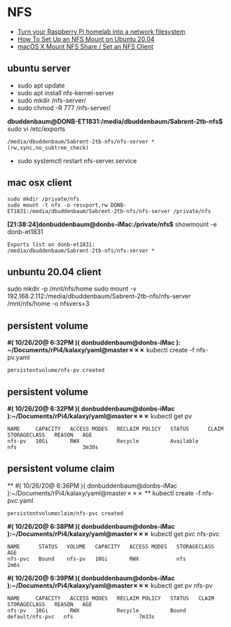 # NFS
- [Turn your Raspberry Pi homelab into a network filesystem](https://opensource.com/article/20/5/nfs-raspberry-pi)
- [How To Set Up an NFS Mount on Ubuntu 20.04](https://www.digitalocean.com/community/tutorials/how-to-set-up-an-nfs-mount-on-ubuntu-20-04)
- [macOS X Mount NFS Share / Set an NFS Client](https://www.cyberciti.biz/faq/apple-mac-osx-nfs-mount-command-tutorial/)
## ubuntu server

- sudo apt update
- sudo apt install nfs-kernel-server
- sudo mkdir /nfs-server/
- sudo chmod -R 777 /nfs-server/

**dbuddenbaum@DONB-ET1831:/media/dbuddenbaum/Sabrent-2tb-nfs$** sudo vi  /etc/exports
```
/media/dbuddenbaum/Sabrent-2tb-nfs/nfs-server *(rw,sync,no_subtree_check)

```
-  sudo systemctl restart nfs-server.service

## mac osx client

```
sudo mkdir /private/nfs
sudo mount -t nfs -o resvport,rw DONB-ET1831:/media/dbuddenbaum/Sabrent-2tb-nfs/nfs-server /private/nfs

```

**[21:38:24]donbuddenbaum@donbs-iMac:/private/nfs$** showmount -e donb-et1831
```
Exports list on donb-et1831:
/media/dbuddenbaum/Sabrent-2tb-nfs/nfs-server *
```


## unbuntu 20.04 client

sudo mkdir -p /mnt/nfs/home
sudo mount -v 192.168.2.112:/media/dbuddenbaum/Sabrent-2tb-nfs/nfs-server /mnt/nfs/home -o nfsvers=3



## persistent volume

**#( 10/26/20@ 6:32PM )( donbuddenbaum@donbs-iMac ): ~/Documents/rPi4/kalaxy/yaml@master✗✗✗** kubectl create -f nfs-pv.yaml
```
persistentvolume/nfs-pv created
```

## persistent volume 

**#( 10/26/20@ 6:32PM )( donbuddenbaum@donbs-iMac ):~/Documents/rPi4/kalaxy/yaml@master✗✗✗** kubectl get pv
```
NAME     CAPACITY   ACCESS MODES   RECLAIM POLICY   STATUS      CLAIM   STORAGECLASS   REASON   AGE
nfs-pv   10Gi       RWX            Recycle          Available           nfs                     3m30s
```


## persistent volume claim

** #( 10/26/20@ 6:36PM )( donbuddenbaum@donbs-iMac ):~/Documents/rPi4/kalaxy/yaml@master✗✗✗ ** kubectl create -f nfs-pvc.yaml
```
persistentvolumeclaim/nfs-pvc created
```

**#( 10/26/20@ 6:38PM )( donbuddenbaum@donbs-iMac ):~/Documents/rPi4/kalaxy/yaml@master✗✗✗** kubectl get pvc nfs-pvc
```
NAME      STATUS   VOLUME   CAPACITY   ACCESS MODES   STORAGECLASS   AGE
nfs-pvc   Bound    nfs-pv   10Gi       RWX            nfs            2m6s
```
**#( 10/26/20@ 6:39PM )( donbuddenbaum@donbs-iMac ):~/Documents/rPi4/kalaxy/yaml@master✗✗✗** kubectl get pv nfs-pv
```
NAME     CAPACITY   ACCESS MODES   RECLAIM POLICY   STATUS   CLAIM             STORAGECLASS   REASON   AGE
nfs-pv   10Gi       RWX            Recycle          Bound    default/nfs-pvc   nfs                     7m33s
```